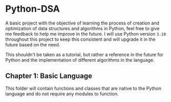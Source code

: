 # Python-DSA
A basic project with the objective of learning the process of creation and optimization of data structures and algorithms in Python, feel free to give me feedback to help me improve in the future. I will use Python version `3.10` throughout this project to keep this consistent and will upgrade it in the future based on the need.

This shouldn't be taken as a tutorial, but rather a reference in the future for Python and the implementation of different algorithms in the language.

## Chapter 1: Basic Language

This folder will contain functions and classes that are native to the Python language and do not require any modules to function.